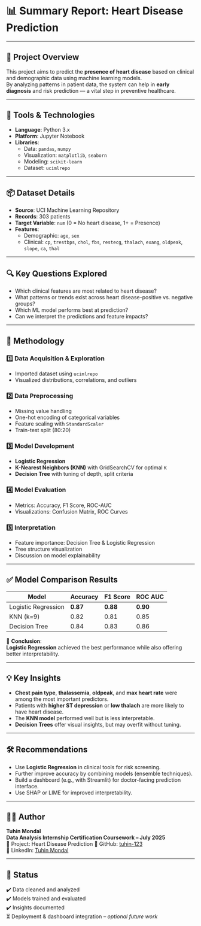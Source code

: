 # 📊 Summary Report: Heart Disease Prediction

---

## 🧾 Project Overview

This project aims to predict the **presence of heart disease** based on clinical and demographic data using machine learning models.  
By analyzing patterns in patient data, the system can help in **early diagnosis** and risk prediction — a vital step in preventive healthcare.

---

## 🧰 Tools & Technologies

- **Language**: Python 3.x  
- **Platform**: Jupyter Notebook  
- **Libraries**:  
  - Data: `pandas`, `numpy`  
  - Visualization: `matplotlib`, `seaborn`  
  - Modeling: `scikit-learn`  
  - Dataset: `ucimlrepo`  

---

## 📦 Dataset Details

- **Source**: UCI Machine Learning Repository  
- **Records**: 303 patients  
- **Target Variable**: `num` (0 = No heart disease, 1+ = Presence)  
- **Features**:
  - Demographic: `age`, `sex`
  - Clinical: `cp`, `trestbps`, `chol`, `fbs`, `restecg`, `thalach`, `exang`, `oldpeak`, `slope`, `ca`, `thal`

---

## 🔍 Key Questions Explored

- Which clinical features are most related to heart disease?
- What patterns or trends exist across heart disease-positive vs. negative groups?
- Which ML model performs best at prediction?
- Can we interpret the predictions and feature impacts?

---

## 🧪 Methodology

### 1️⃣ Data Acquisition & Exploration  
- Imported dataset using `ucimlrepo`  
- Visualized distributions, correlations, and outliers  

### 2️⃣ Data Preprocessing  
- Missing value handling  
- One-hot encoding of categorical variables  
- Feature scaling with `StandardScaler`  
- Train-test split (80:20)  

### 3️⃣ Model Development  
- **Logistic Regression**  
- **K-Nearest Neighbors (KNN)** with GridSearchCV for optimal `K`  
- **Decision Tree** with tuning of depth, split criteria  

### 4️⃣ Model Evaluation  
- Metrics: Accuracy, F1 Score, ROC-AUC  
- Visualizations: Confusion Matrix, ROC Curves  

### 5️⃣ Interpretation  
- Feature importance: Decision Tree & Logistic Regression  
- Tree structure visualization  
- Discussion on model explainability

---

## ✅ Model Comparison Results

| Model               | Accuracy | F1 Score | ROC AUC |
|--------------------|----------|----------|---------|
| Logistic Regression| **0.87** | **0.88** | **0.90** |
| KNN (k=9)           | 0.82     | 0.81     | 0.85     |
| Decision Tree       | 0.84     | 0.83     | 0.86     |

📌 **Conclusion**:  
**Logistic Regression** achieved the best performance while also offering better interpretability.

---

## 💡 Key Insights

- **Chest pain type**, **thalassemia**, **oldpeak**, and **max heart rate** were among the most important predictors.
- Patients with **higher ST depression** or **low thalach** are more likely to have heart disease.
- The **KNN model** performed well but is less interpretable.
- **Decision Trees** offer visual insights, but may overfit without tuning.

---

## 🛠 Recommendations

- Use **Logistic Regression** in clinical tools for risk screening.
- Further improve accuracy by combining models (ensemble techniques).
- Build a dashboard (e.g., with Streamlit) for doctor-facing prediction interface.
- Use SHAP or LIME for improved interpretability.

---

## 🧑‍💻 Author

**Tuhin Mondal**  
**Data Analysis Internship Certification Coursework – July 2025**  
📘 Project: Heart Disease Prediction
🔗 GitHub: [tuhin-123](https://github.com/tuhin-123)  
🔗 LinkedIn: [Tuhin Mondal](https://www.linkedin.com/in/tuhin-mondal)

---

## 📌 Status

✔️ Data cleaned and analyzed  
✔️ Models trained and evaluated  
✔️ Insights documented  
⏳ Deployment & dashboard integration – *optional future work*
